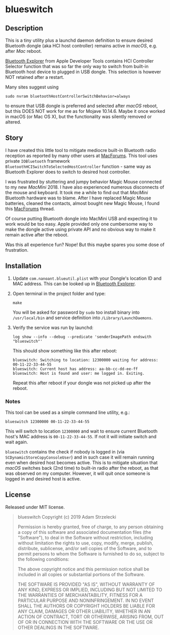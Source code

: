 blueswitch
==========

## Description

This is a tiny utility plus a launchd daemon definition to ensure desired Bluetooth dongle (aka HCI host controller) remains active in *macOS*, e.g. after *Mac* reboot.

[apple]: https://developer.apple.com/bluetooth/

[Bluetooth Explorer][apple] from Apple Developer Tools contains HCI Controller Selector function that was so far the only way to switch from built-in Bluetooth host device to plugged in USB dongle. This selection is however NOT retained after a restart.

Many sites suggest using

    sudo nvram bluetoothHostControllerSwitchBehavior=always

to ensure that USB dongle is preferred and selected after *macOS* reboot, but this DOES NOT work for me as for Mojave 10.14.6. Maybe it once worked in macOS (or Mac OS X), but the functionality was silently removed or altered.

## Story

[macforums]: https://forums.macrumors.com/threads/mac-mini-2018-bluetooth-issues.2157086/

I have created this little tool to mitigate mediocre built-in Bluetooth radio reception as reported by many other users at [MacForums][macforums]. This tool uses private `IOBluetooth` framework `BluetoothHCISwitchToSelectedHostController` function - same way as Bluetooth Explorer does to switch to desired host controller.

I was frustrated by stuttering and jumpy behavior Magic Mouse connected to my new *MacMini* 2018. I have also experienced numerous disconnects of the mouse and keyboard. It took me a while to find out that *MacMini* Bluetooth hardware was to blame. After I have replaced Magic Mouse batteries, cleaned the contacts, almost bought new Magic Mouse, I found this [MacForums][macforums] thread.

Of course putting Bluetooth dongle into MacMini USB and expecting it to work would be too easy. Apple provided only one cumbersome way to make the dongle active using private API and no obvious way to make it remain active after the reboot.

Was this all experience fun? Nope! But this maybe spares you some dose of frustration.

## Installation

1. Update `com.nanoant.blueutil.plist` with your Dongle's location ID and MAC address. This can be looked up in [Bluetooth Explorer][apple].

2. Open terminal in the project folder and type:

   ~~~
   make
   ~~~

   You will be asked for password by `sudo` too install binary into `/usr/local/bin` and service definition into `/Library/LaunchDaemons`.

3. Verify the service was run by launchd:

   ~~~
   log show --info --debug --predicate 'senderImagePath endswith "blueswitch"'
   ~~~

   This should show something like this after reboot:
   ~~~
   blueswitch: Switching to location: 12300000 waiting for address: 00-11-22-33-44-55
   blueswitch: Current host has address: aa-bb-cc-dd-ee-ff
   blueswitch: Host is found and user: me logged in. Exiting.
   ~~~

   Repeat this after reboot if your dongle was not picked up after the reboot.

### Notes

This tool can be used as a simple command line utility, e.g.:

    blueswitch 12300000 00-11-22-33-44-55

This will switch to location `12300000` and wait to ensure current Bluetooth host's MAC address is `00-11-22-33-44-55`. If not it will initiate switch and wait again.

`blueswitch` contains the check if nobody is logged in (via `SCDynamicStoreCopyConsoleUser`) and in such case it will remain running even when desired host becomes active. This is to mitigate situation that *macOS* switches back (2nd time) to built-in radio after the reboot, as that was observed on my computer. However, it will quit once someone is logged in and desired host is active.

## License

Released under MIT license.

>
> blueswitch Copyright (c) 2019 Adam Strzelecki
>
> Permission is hereby granted, free of charge, to any person obtaining a copy
> of this software and associated documentation files (the "Software"), to deal
> in the Software without restriction, including without limitation the rights
> to use, copy, modify, merge, publish, distribute, sublicense, and/or sell
> copies of the Software, and to permit persons to whom the Software is
> furnished to do so, subject to the following conditions:
>
> The above copyright notice and this permission notice shall be included in all
> copies or substantial portions of the Software.
>
> THE SOFTWARE IS PROVIDED "AS IS", WITHOUT WARRANTY OF ANY KIND, EXPRESS OR
> IMPLIED, INCLUDING BUT NOT LIMITED TO THE WARRANTIES OF MERCHANTABILITY,
> FITNESS FOR A PARTICULAR PURPOSE AND NONINFRINGEMENT. IN NO EVENT SHALL THE
> AUTHORS OR COPYRIGHT HOLDERS BE LIABLE FOR ANY CLAIM, DAMAGES OR OTHER
> LIABILITY, WHETHER IN AN ACTION OF CONTRACT, TORT OR OTHERWISE, ARISING FROM,
> OUT OF OR IN CONNECTION WITH THE SOFTWARE OR THE USE OR OTHER DEALINGS IN THE
> SOFTWARE.
